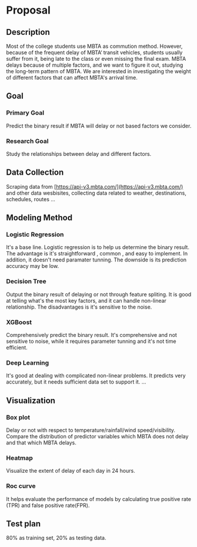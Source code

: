 # Proposal 

## Description
Most of the college students use MBTA as commution method. However, because of the frequent delay of MBTA‘ transit vehicles, students usually suffer from it, being late to the class or even missing the final exam. MBTA delays because of multiple factors, and we want to figure it out, studying the long-term pattern of MBTA. We are interested in investigating the weight of different factors that can affect MBTA's arrival time.

## Goal
 
### Primary Goal
Predict the binary result if MBTA will delay or not based factors we consider.

### Research Goal 
Study the relationships between delay and different factors.

## Data Collection
Scraping data from [https://api-v3.mbta.com/](https://api-v3.mbta.com/) and other data wesbisites, collecting data related to weather, destinations, schedules, routes ...

## Modeling Method 
### Logistic Regression   
It's a base line. Logistic regression is to help us determine the binary result. The advantage is it's straightforward , common , and easy to implement. In addition, it doesn't need paramater tunning. The downside is its prediction accuracy may be low.

### Decision Tree
Output the binary result of delaying or not through feature spliting. It is good at telling what's the most key factors, and it can handle non-linear relationship. The disadvantages is it's sensitive to the noise.

### XGBoost
Comprehensively predict the binary result. It's comprehensive and not sensitive to noise, while it requires parameter tunning and it's not time efficient.

### Deep Learning
It's good at dealing with complicated non-linear problems. It predicts very accurately, but it needs sufficient data set to support it.
...

## Visualization
### Box plot
Delay or not with respect to temperature/rainfall/wind speed/visibility. Compare the distribution of predictor variables which MBTA does not delay and that which MBTA delays.

### Heatmap 
Visualize the extent of delay of each day in 24 hours.

### Roc curve
It helps evaluate the performance of models by calculating true positive rate (TPR) and false positive rate(FPR).

## Test plan
80% as training set, 20% as testing data.